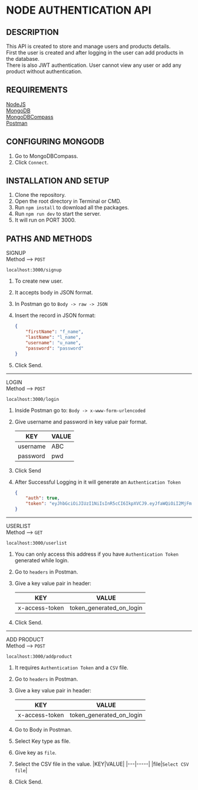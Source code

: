 # NODE AUTHENTICATION API

## DESCRIPTION

This API is created to store and manage users and products details.  
First the user is created and after logging in the user can add products in the database.  
There is also JWT authentication. User cannot view any user or add any product without authentication.

## REQUIREMENTS

[NodeJS](https://nodejs.org/en/download/)  
[MongoDB](https://www.mongodb.com/try/download/community)  
[MongoDBCompass](https://www.mongodb.com/try/download/compass)  
[Postman](https://www.postman.com/downloads/)  

## CONFIGURING MONGODB

1. Go to MongoDBCompass.  
2. Click `Connect`.  

## INSTALLATION AND SETUP

1. Clone the repository.
2. Open the root directory in Terminal or CMD.
3. Run `npm install` to download all the packages.
4. Run `npm run dev` to start the server.
5. It will run on PORT 3000.

## PATHS AND METHODS

SIGNUP  
Method --> `POST`  

`localhost:3000/signup`  

1. To create new user.  
2. It accepts body in JSON format.  
3. In Postman go to `Body -> raw -> JSON`  
4. Insert the record in JSON format:  

    ```JSON
    {
        "firstName": "f_name",
        "lastName": "l_name",
        "username": "u_name",
        "password": "password"
    }
    ```
5. Click Send.  
***
LOGIN  
Method --> `POST`

`localhost:3000/login`

1. Inside Postman go to: `Body -> x-www-form-urlencoded`
2. Give username and password in key value pair format.  

    |KEY|VALUE|
    |---|-----|
    |username|ABC|
    |password|pwd|
3. Click Send
4. After Successful Logging in it will generate an `Authentication Token`
    ```JSON
    {
        "auth": true,
        "token": "eyJhbGciOiJIUzI1NiIsInR5cCI6IkpXVCJ9.eyJfaWQiOiI2MjFmNzRhNTVjOGY3NGI2ZDNiYzA5NWIiLCJ1c2VybmFtZSI6Im1vbnUiLCJpYXQiOjE2NDc0Mzc0ODUsImV4cCI6MTY0NzQzNzc4NX0.qUkMm4JqjNF1dZcg5BPohxvZb5PT_8YV-YTvildk0zI"
    }
    ```
***
USERLIST  
Method --> `GET`

`localhost:3000/userlist`

1. You can only access this address if you have `Authentication Token` generated while login.
2. Go to `headers` in Postman.
3. Give a key value pair in header:

    |KEY|VALUE|
    |---|-----|
    |x-access-token|token_generated_on_login|
4. Click Send.
***
ADD PRODUCT  
Method --> `POST`

`localhost:3000/addproduct`

1. It requires `Authentication Token` and a `CSV` file.
2. Go to `headers` in Postman.
3. Give a key value pair in header:

    |KEY|VALUE|
    |---|-----|
    |x-access-token|token_generated_on_login|
4. Go to Body in Postman.
5. Select Key type as file.
6. Give key as `file`.
7. Select the CSV file in the value.
    |KEY|VALUE|
    |---|-----|
    |file|`Select CSV file`|
8. Click Send. 

